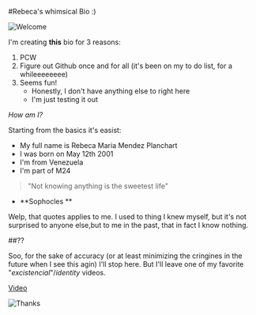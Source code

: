 #Rebeca's whimsical Bio :)

![Welcome](https://media.giphy.com/media/XD9o33QG9BoMis7iM4/giphy.gif)

I'm creating **this** bio for 3 reasons:

1. PCW
2. Figure out Github once and for all (it's been on my to do list, for a whileeeeeeee)
3. Seems fun!
   * Honestly, I don't have anything else to right here
   * I'm just testing it out

*How am I?*


Starting from the basics it's easist:

* My full name is Rebeca Maria Mendez Planchart
* I was born on May 12th 2001
* I'm from Venezuela
* I'm part of M24


> "Not knowing anything is the sweetest life"
- **Sophocles **

Welp, that quotes applies to me. I used to thing I knew myself, but it's not surprised to anyone else,but to me in the past, that in fact I know nothing.


##??

Soo, for the sake of accuracy (or at least minimizing the cringines in the future when I see this agin) I'll stop here. But I'll leave one of my favorite "*excistencial*"/*identity* videos.

[Video](https://www.youtube.com/watch?v=vmIUvp0e1bw)


![Thanks](https://media.giphy.com/media/xULW8v7LtZrgcaGvC0/giphy.gif)
